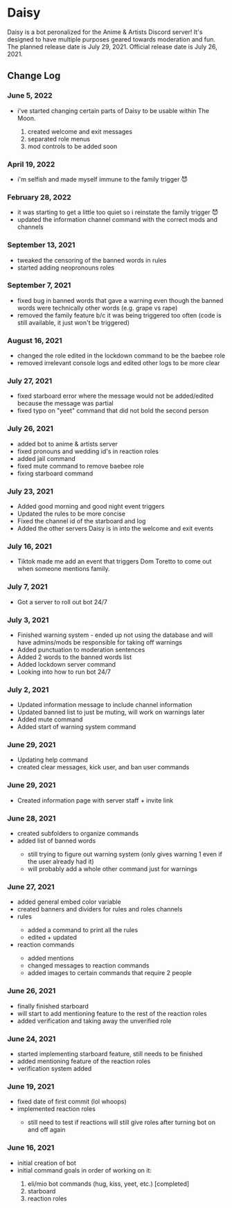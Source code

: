 <h1>Daisy</h1>
<p>Daisy is a bot peronalized for the Anime & Artists Discord server! It's designed to have multiple purposes geared towards moderation and fun. The planned release date is July 29, 2021. Official release date is July 26, 2021.</p>
<h2>Change Log</h2>
<h3>June 5, 2022</h3>
  <p>
    <ul>
      <li>i've started changing certain parts of Daisy to be usable within The Moon.</li>
        <ol>
          <li>created welcome and exit messages</li>
          <li>separated role menus</li>
          <li>mod controls to be added soon</li>
        </ol>
    </ul>
<h3>April 19, 2022</h3>
  <p>
    <ul>
      <li>i'm selfish and made myself immune to the family trigger 😈</li>
    </ul>
  </p>
<h3>February 28, 2022</h3>
  <p>
    <ul>
      <li>it was starting to get a little too quiet so i reinstate the family trigger 😈</li>
      <li>updated the information channel command with the correct mods and channels</li>
    </ul>
  </p>
<h3>September 13, 2021</h3>
  <p>
    <ul>
      <li>tweaked the censoring of the banned words in rules</li>
      <li>started adding neopronouns roles</li>
    </ul>
  </p>
<h3>September 7, 2021</h3>
  <p>
    <ul>
      <li>fixed bug in banned words that gave a warning even though the banned words were technically other words (e.g. grape vs rape)</li>
      <li>removed the family feature b/c it was being triggered too often (code is still available, it just won't be triggered)</li>
    </ul>
  </p>
<h3>August 16, 2021</h3>
  <p>
    <ul>
      <li>changed the role edited in the lockdown command to be the baebee role</li>
      <li>removed irrelevant console logs and edited other logs to be more clear</li>
    </ul>
  </p>
<h3>July 27, 2021</h3>
  <p>
    <ul>
      <li>fixed starboard error where the message would not be added/edited because the message was partial</li>
      <li>fixed typo on "yeet" command that did not bold the second person</li>
    </ul>
  </p>
<h3>July 26, 2021</h3>
  <p>
    <ul>
      <li>added bot to anime & artists server</li>
      <li>fixed pronouns and wedding id's in reaction roles</li>
      <li>added jail command</li>
      <li>fixed mute command to remove baebee role</li>
      <li>fixing starboard command</li>
    </ul>
  </p>
<h3>July 23, 2021</h3>
  <p>
    <ul>
      <li>Added good morning and good night event triggers</li>
      <li>Updated the rules to be more concise</li>
      <li>Fixed the channel id of the starboard and log</li>
      <li>Added the other servers Daisy is in into the welcome and exit events</li>
    </ul>
  </p>
<h3>July 16, 2021</h3>
  <p>
    <ul>
      <li>Tiktok made me add an event that triggers Dom Toretto to come out when someone mentions family.</li>
    </ul>
  </p>
<h3>July 7, 2021</h3>
  <p>
    <ul>
      <li>Got a server to roll out bot 24/7</li>
    </ul>
  </p>
<h3>July 3, 2021</h3>
  <p>
    <ul>
      <li>Finished warning system - ended up not using the database and will have admins/mods be responsible for taking off warnings</li>
      <li>Added punctuation to moderation sentences</li>
      <li>Added 2 words to the banned words list</li>
      <li>Added lockdown server command</li>
      <li>Looking into how to run bot 24/7</li>
    </ul>
  </p>
<h3>July 2, 2021</h3>
  <p>
    <ul>
      <li>Updated information message to include channel information</li>
      <li>Updated banned list to just be muting, will work on warnings later</li>
      <li>Added mute command</li>
      <li>Added start of warning system command</li>
    </ul>
  </p>
<h3>June 29, 2021</h3>
  <p>
    <ul>
      <li>Updating help command</li>
      <li>created clear messages, kick user, and ban user commands</li>
    </ul>
  </p>
<h3>June 29, 2021</h3>
  <p>
    <ul>
      <li>Created information page with server staff + invite link</li>
    </ul>
  </p>
<h3>June 28, 2021</h3>
  <p>
    <ul>
      <li>created subfolders to organize commands</li>
      <li>added list of banned words</li>
        <ul>
          <li>still trying to figure out warning system (only gives warning 1 even if the user already had it)</li>
          <li>will probably add a whole other command just for warnings</li>
        </ul>
    </ul>
  </p>
<h3>June 27, 2021</h3>
  <p>
    <ul>
      <li>added general embed color variable</li>
      <li>created banners and dividers for rules and roles channels</li>
      <li>rules</li>
        <ul>
          <li>added a command to print all the rules</li>
          <li>edited + updated
        </ul>
      <li>reaction commands</li>
        <ul>
          <li>added mentions</li>
          <li>changed messages to reaction commands</li>
          <li>added images to certain commands that require 2 people</li>
        </ul>
    </ul>
  </p>

<h3>June 26, 2021</h3>
  <p>
    <ul>
      <li>finally finished starboard</li>
      <li>will start to add mentioning feature to the rest of the reaction roles</li>
      <li>added verification and taking away the unverified role</li>
    </ul>
  </p>

<h3>June 24, 2021</h3>
  <p>
    <ul>
      <li>started implementing starboard feature, still needs to be finished</li>
      <li>added mentioning feature of the reaction roles
      <li>verification system added</li>
    </ul>
  </p>

<h3>June 19, 2021</h3>
  <p>
    <ul>
      <li>fixed date of first commit (lol whoops)
      <li>implemented reaction roles</li>
        <ul><li>still need to test if reactions will still give roles after turning bot on and off again</li></ul>
    </ul>
  </p>

<h3>June 16, 2021</h3>
  <p>
    <ul>
      <li>initial creation of bot</li>
      <li>initial command goals in order of working on it:</li>
      <ol>
        <li>eli/mio bot commands (hug, kiss, yeet, etc.) [completed]</li>
        <li>starboard</li>
        <li>reaction roles</li>
      </ol>
    </ul>
  </p>
